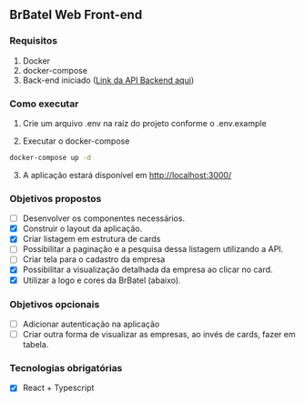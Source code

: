## BrBatel Web Front-end

### Requisitos
1. Docker
2. docker-compose
3. Back-end iniciado ([Link da API Backend aqui](https://github.com/mrbrunelli/brbatel-api))

### Como executar
1. Crie um arquivo .env na raíz do projeto conforme o .env.example

2. Executar o docker-compose
```sh
docker-compose up -d
```

3. A aplicação estará disponível em [http://localhost:3000/](http://localhost:3000/)

### Objetivos propostos
- [ ] Desenvolver os componentes
necessários.
- [x] Construir o layout da aplicação.
- [x] Criar listagem em estrutura de
cards
- [ ] Possibilitar a paginação e a
pesquisa dessa listagem utilizando a
API.
- [ ] Criar tela para o cadastro da
empresa
- [x] Possibilitar a visualização detalhada
da empresa ao clicar no card.
- [x] Utilizar a logo e cores da BrBatel
(abaixo).

### Objetivos opcionais
- [ ] Adicionar autenticação na aplicação
- [ ] Criar outra forma de visualizar as empresas, ao invés de cards, fazer em tabela.

### Tecnologias obrigatórias
- [x] React + Typescript